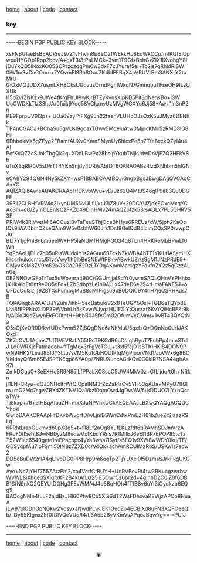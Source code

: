 [home](https://disesdi.github.io/) | [about](https://disesdi.github.io/about.html) | <a href="https://github.com/disesdi/" target="_blank" rel="noopener noreferrer">code</a> | [contact](https://disesdi.github.io/contact.html)

### key

-------

-----BEGIN PGP PUBLIC KEY BLOCK-----

xsFNBGIaeBsBEACRreJ97Z1vFhvin8b89O2fWEkkHp8EuWkCCp/nRKUtSiUp
wpuHYGOp1Rpp2bpv/A+gxT3t3tPaLMCk+3vm1T9GfxBohGzZIX1IXvohgY8I
jDuYxQD5lNoxKO05SOPrzozqgPm0wEdxF7xJYuref5ei+Tc2js7qRhldRiSW
0iW1m3vCoGOoru+7YQvmEI8Rh8Oou7K4bIFEBqX4pVRUVrBm3ANXrY2tuMrU
GiOxMOJDDX7usmLXH8CksUGcvusOrndPghIWkdN7GmnqbuTFseOH9ILzUXUk
I15p2vrZNKzx9JWe4fKrgFhUI9wKirBTZyKvnsXlpKD5Plt3dNerjsBo+I3W
UoCWDXkTlz33hJA/0fxik9Yqo58VGkxnvUzMVgWGXYo6Jj58+Aw+1ln3nP2n
PB9FprpUV9l3ps+iUOa69zyrYFXg95h22faehVLUHoOJzOzK5uJMyz6DENhk
TP4nCGACJ+BChaSu5gVUsI9gcaxTGwv5MqeIuAtw0MjpcKMx5zRMD8lG8HiI
6DhbdkMs5gZEyg2FBamfAUXv0KmnSMynUy6hlcxPe5nZTfe8xckQZyI4u4AI
PcfKxQZZcSJokTbgQk2q+XDdLBwPx28bsIpYxubTNjkJdwDnVjFZQ2HFkV8b
uTuX3qRlP0V5sD/rTT4YKhSnjdy4URWAbfDT6QARAQABzRlzdXNhbm5hIGNv
eCA8Y294QGN4Ny5kZXY+wsF1BBABCAAfBQJiGngbBgsJBwgDAgQVCAoCAxYC
AQIZAQIbAwIeAQAKCRAApHfDKvbWvu+vD/9z62Q4MtJS46glF9a83QJ0DGFF
393ll2CLBHfVRV4q3IxyoUM5NvULfJ/xtJ3iZ8uV+20DCYUZjoYEOxcMxgYC
Ac3m+cO/ZymOLEnlsQzFKZb49DinHMv24mAQZofzk53rsAOLx7PL5QHRV53F
PRlW4k3RjVvetMi6ACOuzlBvTaFeuSThjOcaBhHys6RREUs/xW/Sjph2KaOc
IQs9IWADbmQZseQAm9W5v0sbhW60Jrs1DrJ8GelQdB4lcimCQxSP0/vwpCJu
BLI7Y1joPnIBn6m5eeIW+HP5IaNUMfHMgPGO34q8TLn4HRKReMbBPmLf0Wfi
YgPoAoUjDLc7q05uRlaWUdoiY1s2AGuu68FcxNZkWBA4hTT1YKiLt1A5amHX
HlccrhukdcmctJ51vsVwy1Ih6lbBe3NEWtR8+vABwkUZr/z9gM1JNzPRdE9+
CMyvKsM8ZV9mS2bO3Ca2RB2RzL1Y0qAKomMamqzYFdkfnZY2z5qGzzALn0ej
0E2NNOwGEoTrTux5uWpvnra490C/GGUmjjaISdYr0ywmSAQLQHnVYPHhbxjK
ilkAiqEt0nt9e0O5nFo+LZbSdbpzLe1n9AjJjx47deD6e2S4tHmaFAKE5J+o
UFDoCql32jif9ZBTXsPumpgMuB8oM1Pigsu9pB0DQIC9Y4hH7jeQSRHKds7B
TQRiGngbARAA1UJYZuhi7ihk+i5ecBabukiV2x8TeUGY5Osj+TGB6eTQYp8E
UviBfEPPNbXLDP39WVbhLh5kZvwWJyqaHUIEXIYtQurzaf6KvYQiHcBFZt9k
lt/AOkGKjdZwynEkFC0thtH+9bbB0JSfxCm02OfumVxGMmr+1wBT43QYQtNa
O5sOjXvOR0D/kvfUDxPwm52Zj8QgDNo6zNhMuU5qxfzQ+DQnNoQJrIJAKOxd
ZK7dOVU1AgmsZUlTlVFV8aLY55tPcT9KGdR6uDqlqhRyuT7EubPp4mmSTdlJ
Ld0WRXjcFatmadoh+ffTgMdx3rFgVcTOJj+t3xI5fcjD1sSTh1HKlB4DON9P
wN9fHK2/LeuJ83fJY3Ltu7sVM5Ku1GbHOUIPfqMgPjpo/VNd1/JpVWx6g8BC
VMdsyQf6m6SEJSRTKEqp86YA0p/7NRUXuncAGrKCv0C0klR7NSA44ghAs97I
ZmkDGqu0+3eEXHd3R9N85iLfPPaLXC8scC5UW4MkV0z+GfLiidq/t0h+NRkn
jI1LN+3Ryu+dQJ0NHcIfrWfQiCpsINM3fZzZaPlaCv5YH53qAUa+MPyO78Gl
m+mG2Mc7sgwZBXdZKTNV1Qa1/kzIOamOwdJgDwAW/f+kDDUO7LY+hQcraTW+
Ti8kxp+76+ztHBqAfoaZH+mxXJaNPVhkUCkAEQEAAcLBXwQYAQgACQUCYhp4
GwIbDAAKCRAApHfDKvbWvgrfD/wLjmBSWnCdtkPmEZH61bZueZrSIzazRSLq
6RRhtLrapOLkmvdb0pX3q5+t+f18Lf2aOg8YufLKLzfdt6tjRAMhSDJmVrzA
FRbF0tI5eht8JwNBDyzM8edwVxfKbdYRns7R1MlIEJ6eEf1BP7EPQP85tcTz
T52W1ec6540gete1reEPacbpx4yYa3wsa7ISyt/s5EQ1v9XW8wWDY0ku/TE/
GDSygpfAu7lpFSmi50INBz7ZXD0c/VdOk+achAmRCUIMzRbS/USKwIs7ecw2
DD5oBuDW2r1A4qL1voDG0PP8Hrp9m6ogTp2TjYUXei0I5DzmsSJrkFkgUKGw
Ayo+Nb7jYHT755ZAtzPhi2/ca4VctfCtBUYH+UqRVBevRt4tw3RK+bgzwrbw
WVWL8iXhgedSXjqfxKF2B4ktAfLG25iE5OwrCz6pr2d+4gInhD2C0iZ0f6DB
B1SfN9nkO2QEYUtDQHg3FEvWM/4J4c6BqHOh4fTfB8v6uYI3iOydkzb6EQg5
BAQogNMn4tLLF2ajdBzJHl60Ptw8Co5X5i6dT2WsFDhxvaKEWjzAPOo8NuaA
jLw97plODhOpNGkw2VosyxaNwdPLwJEK1GuoZo4ECBiXd8uFN3XQFOeeQIb/
lDy85KIgnxZEf0fDIVQoVUq/l4/L3A5b26yVKmVsAPqoJBqwYg==
=PUIJ

-----END PGP PUBLIC KEY BLOCK-----

-------

[home](https://disesdi.github.io/) | [about](https://disesdi.github.io/about.html) | <a href="https://github.com/disesdi/" target="_blank" rel="noopener noreferrer">code</a> | [contact](https://disesdi.github.io/contact.html)

<div align="center">🕷</div>
